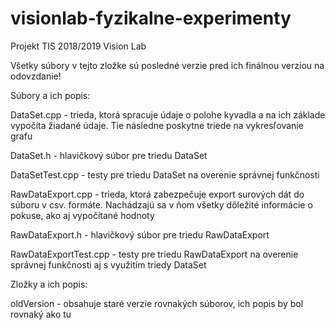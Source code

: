 # visionlab-fyzikalne-experimenty
Projekt TIS 2018/2019 Vision Lab

Všetky súbory v tejto zložke sú posledné verzie pred ich finálnou verziou na odovzdanie!

Súbory a ich popis:

DataSet.cpp - trieda, ktorá spracuje údaje o polohe kyvadla a na ich základe vypočíta žiadané údaje. Tie následne poskytne triede na vykresľovanie grafu

DataSet.h - hlavičkový súbor pre triedu DataSet

DataSetTest.cpp - testy pre triedu DataSet na overenie správnej funkčnosti

RawDataExport.cpp - trieda, ktorá zabezpečuje export surových dát do súboru v csv. formáte. Nachádzajú sa v ňom všetky dôležité informácie o pokuse, ako aj vypočítané hodnoty

RawDataExport.h - hlavičkový súbor pre triedu RawDataExport

RawDataExportTest.cpp - testy pre triedu RawDataExport na overenie správnej funkčnosti aj s využitím triedy DataSet

Zložky a ich popis:

oldVersion - obsahuje staré verzie rovnakých súborov, ich popis by bol rovnaký ako tu
